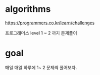 # algorithms
https://programmers.co.kr/learn/challenges

프로그래머스 level 1 ~ 2 까지 문제풀이 
# goal 
매일 매일 하루에 1~ 2 문제씩 풀어보자.

